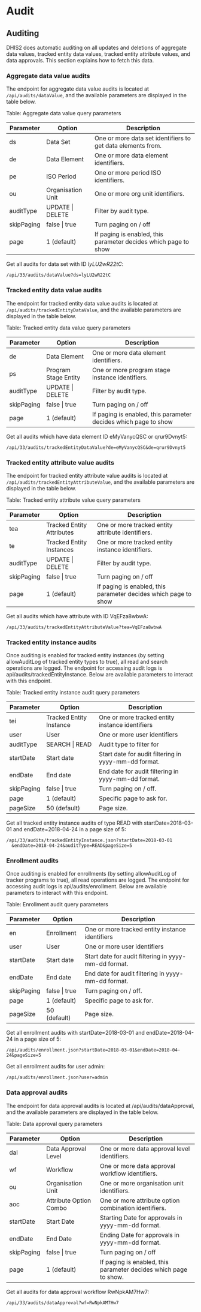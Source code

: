 # Audit

## Auditing

<!--DHIS2-SECTION-ID:webapi_auditing-->

DHIS2 does automatic auditing on all updates and deletions of aggregate
data values, tracked entity data values, tracked entity attribute
values, and data approvals. This section explains how to fetch this
data.

### Aggregate data value audits

<!--DHIS2-SECTION-ID:webapi_auditing_aggregate_audits-->

The endpoint for aggregate data value audits is located at
`/api/audits/dataValue`, and the available parameters are displayed in
the table below.



Table: Aggregate data value query parameters

| Parameter | Option | Description |
|---|---|---|
| ds | Data Set | One or more data set identifiers to get data elements from. |
| de | Data Element | One or more data element identifiers. |
| pe | ISO Period | One or more period ISO identifiers. |
| ou | Organisation Unit | One or more org unit identifiers. |
| auditType | UPDATE &#124; DELETE | Filter by audit type. |
| skipPaging | false &#124; true | Turn paging on / off |
| page | 1 (default) | If paging is enabled, this parameter decides which page to show |

Get all audits for data set with ID *lyLU2wR22tC*:

    /api/33/audits/dataValue?ds=lyLU2wR22tC

### Tracked entity data value audits

<!--DHIS2-SECTION-ID:webapi_tracked_entity_data_value_audits-->

The endpoint for tracked entity data value audits is located at
`/api/audits/trackedEntityDataValue`, and the available parameters are
displayed in the table below.



Table: Tracked entity data value query parameters

| Parameter | Option | Description |
|---|---|---|
| de | Data Element | One or more data element identifiers. |
| ps | Program Stage Entity | One or more program stage instance identifiers. |
| auditType | UPDATE &#124; DELETE | Filter by audit type. |
| skipPaging | false &#124; true | Turn paging on / off |
| page | 1 (default) | If paging is enabled, this parameter decides which page to show |

Get all audits which have data element ID eMyVanycQSC or qrur9Dvnyt5:

    /api/33/audits/trackedEntityDataValue?de=eMyVanycQSC&de=qrur9Dvnyt5

### Tracked entity attribute value audits

<!--DHIS2-SECTION-ID:webapi_tracked_entity_attribute_value_audits-->

The endpoint for tracked entity attribute value audits is located at
`/api/audits/trackedEntityAttributeValue`, and the available parameters
are displayed in the table below.



Table: Tracked entity attribute value query parameters

| Parameter | Option | Description |
|---|---|---|
| tea | Tracked Entity Attributes | One or more tracked entity attribute identifiers. |
| te | Tracked Entity Instances | One or more tracked entity instance identifiers. |
| auditType | UPDATE &#124; DELETE | Filter by audit type. |
| skipPaging | false &#124; true | Turn paging on / off |
| page | 1 (default) | If paging is enabled, this parameter decides which page to show |

Get all audits which have attribute with ID VqEFza8wbwA:

    /api/33/audits/trackedEntityAttributeValue?tea=VqEFza8wbwA

### Tracked entity instance audits

<!--DHIS2-SECTION-ID:webapi_tracked_entity_instance_audits-->

Once auditing is enabled for tracked entity instances (by setting
allowAuditLog of tracked entity types to true), all read and search
operations are logged. The endpoint for accessing audit logs is
api/audits/trackedEntityInstance. Below are available parameters to
interact with this endpoint.



Table: Tracked entity instance audit query parameters

| Parameter | Option | Description |
|---|---|---|
| tei | Tracked Entity Instance | One or more tracked entity instance identifiers |
| user | User | One or more user identifiers |
| auditType | SEARCH &#124; READ | Audit type to filter for |
| startDate | Start date | Start date for audit filtering in yyyy-mm-dd format. |
| endDate | End date | End date for audit filtering in yyyy-mm-dd format. |
| skipPaging | false &#124; true | Turn paging on / off. |
| page | 1 (default) | Specific page to ask for. |
| pageSize | 50 (default) | Page size. |

Get all tracked entity instance audits of type READ with
startDate=2018-03-01 and endDate=2018-04-24 in a page size of 5:

    /api/33/audits/trackedEntityInstance.json?startDate=2018-03-01
      &endDate=2018-04-24&auditType=READ&pageSize=5

### Enrollment audits

<!--DHIS2-SECTION-ID:webapi_enrollment_audits-->

Once auditing is enabled for enrollments (by setting allowAuditLog of
tracker programs to true), all read operations are logged. The
endpoint for accessing audit logs is api/audits/enrollment. Below are
available parameters to interact with this endpoint.



Table: Enrollment audit query parameters

| Parameter | Option | Description |
|---|---|---|
| en | Enrollment | One or more tracked entity instance identifiers |
| user | User | One or more user identifiers |
| startDate | Start date | Start date for audit filtering in yyyy-mm-dd format. |
| endDate | End date | End date for audit filtering in yyyy-mm-dd format. |
| skipPaging | false &#124; true | Turn paging on / off. |
| page | 1 (default) | Specific page to ask for. |
| pageSize | 50 (default) | Page size. |

Get all enrollment audits with startDate=2018-03-01 and
endDate=2018-04-24 in a page size of 5:

    /api/audits/enrollment.json?startDate=2018-03-01&endDate=2018-04-24&pageSize=5

Get all enrollment audits for user admin:

    /api/audits/enrollment.json?user=admin

### Data approval audits

The endpoint for data approval audits is located at
/api/audits/dataApproval, and the available parameters are displayed in
the table below.



Table: Data approval query parameters

| Parameter | Option | Description |
|---|---|---|
| dal | Data Approval Level | One or more data approval level identifiers. |
| wf | Workflow | One or more data approval workflow identifiers. |
| ou | Organisation Unit | One or more organisation unit identifiers. |
| aoc | Attribute Option Combo | One or more attribute option combination identifiers. |
| startDate | Start Date | Starting Date for approvals in yyyy-mm-dd format. |
| endDate | End Date | Ending Date for approvals in yyyy-mm-dd format. |
| skipPaging | false &#124; true | Turn paging on / off |
| page | 1 (default) | If paging is enabled, this parameter decides which page to show. |

Get all audits for data approval workflow RwNpkAM7Hw7:

    /api/33/audits/dataApproval?wf=RwNpkAM7Hw7

